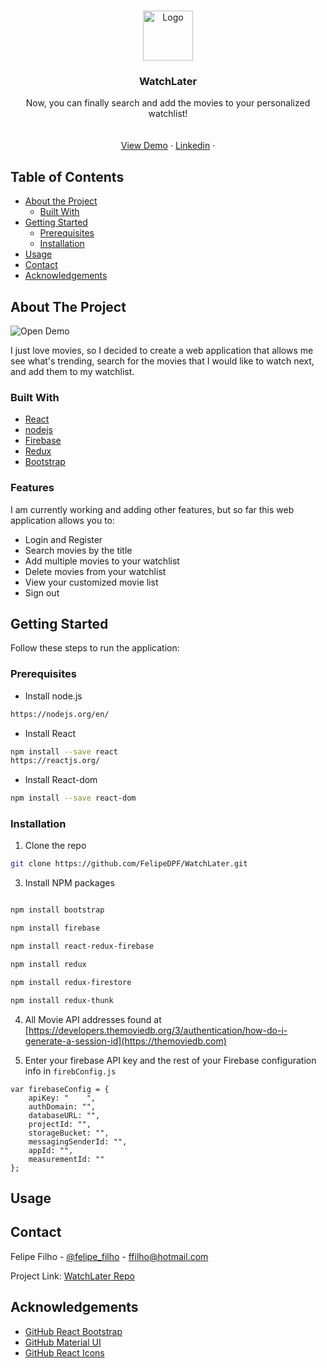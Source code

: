 
<!-- PROJECT LOGO -->
<br />
<p align="center">
  <a href="https://github.com/othneildrew/Best-README-Template">
    <img src="images/logo.png" alt="Logo" width="80" height="80">
  </a>

  <h3 align="center">WatchLater</h3>

  <p align="center">
    Now, you can finally search and add the movies to your personalized watchlist! 
    <br />
    <br />
    <br />
    <a href="https://github.com/FelipeDPF/WatchLater/blob/master/demo.gif">View Demo</a>
    ·
    <a href="https://www.linkedin.com/in/felipe-filho">Linkedin</a>
    ·
  </p>
</p>



<!-- TABLE OF CONTENTS -->
## Table of Contents

* [About the Project](#about-the-project)
  * [Built With](#built-with)
* [Getting Started](#getting-started)
  * [Prerequisites](#prerequisites)
  * [Installation](#installation)
* [Usage](#usage)
* [Contact](#contact)
* [Acknowledgements](#acknowledgements)



<!-- ABOUT THE PROJECT -->
## About The Project

![Open Demo](https://github.com/FelipeDPF/WatchLater/blob/master/demo.gif)

I just love movies, so I decided to create a web application that allows me see what's trending, search for the movies that I would like to watch next, and add them to my watchlist. 

### Built With
* [React](https://reactjs.org)
* [nodejs](https://nodejs.org/en/)
* [Firebase](https://firebase.google.com)
* [Redux](https://redux.js.org/)
* [Bootstrap](https://getbootstrap.com)

### Features
I am currently working and adding other features, but so far this web application allows you to: 
* Login and Register
* Search movies by the title
* Add multiple movies to your watchlist
* Delete movies from your watchlist
* View your customized movie list
* Sign out 



<!-- GETTING STARTED -->
## Getting Started
Follow these steps to run the application:

### Prerequisites

* Install node.js
```sh
https://nodejs.org/en/
```

* Install React
```sh
npm install --save react
https://reactjs.org/
```

* Install React-dom
```sh
npm install --save react-dom
```

### Installation

1. Clone the repo
```sh
git clone https://github.com/FelipeDPF/WatchLater.git
```
3. Install NPM packages
```sh

npm install bootstrap

npm install firebase

npm install react-redux-firebase

npm install redux

npm install redux-firestore

npm install redux-thunk

```

4. All Movie API addresses found at [https://developers.themoviedb.org/3/authentication/how-do-i-generate-a-session-id](https://themoviedb.com)

5. Enter your firebase API key and the rest of your Firebase configuration info in `firebConfig.js`
```JS
var firebaseConfig = {
    apiKey: "    ",
    authDomain: "",
    databaseURL: "",
    projectId: "",
    storageBucket: "",
    messagingSenderId: "",
    appId: "",
    measurementId: ""
};
```



<!-- USAGE EXAMPLES - screeshots  -->
## Usage




<!-- CONTACT -->
## Contact

Felipe Filho - [@felipe_filho](https://www.linkedin.com/in/felipe-filho) - ffilho@hotmail.com

Project Link: [WatchLater Repo](https://github.com/FelipeDPF/WatchLater)



<!-- ACKNOWLEDGEMENTS -->
## Acknowledgements
* [GitHub React Bootstrap ](https://react-bootstrap.github.io)
* [GitHub Material UI ](https://material-ui.com)
* [GitHub React Icons](https://react-icons.github.io/react-icons)


